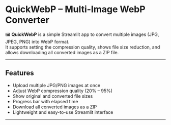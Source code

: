 # QuickWebP – Multi-Image WebP Converter

🖼️ **QuickWebP** is a simple Streamlit app to convert multiple images (JPG, JPEG, PNG) into WebP format.  
It supports setting the compression quality, shows file size reduction, and allows downloading all converted images as a ZIP file.

---

## Features

- Upload multiple JPG/PNG images at once
- Adjust WebP compression quality (20% – 95%)
- Show original and converted file sizes
- Progress bar with elapsed time
- Download all converted images as a ZIP
- Lightweight and easy-to-use Streamlit interface

---
